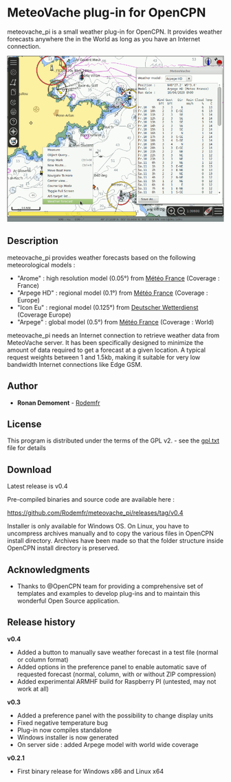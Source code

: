 # MeteoVache plug-in for OpenCPN

meteovache_pi is a small weather plug-in for OpenCPN. It provides weather forecasts anywhere the in the World as long as you have an Internet connection.

![Sample picture](files/meteovache_en_256.png)

## Description

meteovache_pi provides weather forecasts based on the following meteorological models :

- "Arome" : high resolution model (0.05°) from [Météo France](http://www.meteofrance.com) (Coverage : France)
- "Arpege HD" : regional model (0.1°) from [Météo France](http://www.meteofrance.com) (Coverage : Europe)
- "Icon Eu" : regional model (0.125°) from [Deutscher Wetterdienst](https://www.dwd.de/EN) (Coverage Europe)
- "Arpege" : global model (0.5°) from [Météo France](http://www.meteofrance.com) (Coverage : World)

meteovache_pi needs an Internet connection to retrieve weather data from MeteoVache server. It has been specifically designed to minimize the amount of data required to get a forecast at a given location. A typical request weights between 1 and 1.5kb, making it suitable for very low bandwidth Internet connections like Edge GSM.

## Author

* **Ronan Demoment** - [Rodemfr](https://github.com/Rodemfr)

## License

This program is distributed under the terms of the GPL v2. - see the [gpl.txt](cmake/gpl.txt) file for details

## Download

Latest release is v0.4

Pre-compiled binaries and source code are available here :

https://github.com/Rodemfr/meteovache_pi/releases/tag/v0.4

Installer is only available for Windows OS. On Linux, you have to uncompress archives manually and to copy the various files in OpenCPN install directory. Archives have been made so that the folder structure inside OpenCPN install directory is preserved.

## Acknowledgments

* Thanks to @OpenCPN team for providing a comprehensive set of templates and examples to develop plug-ins and to maintain this wonderful Open Source application.

## Release history

**v0.4**
* Added a button to manually save weather forecast in a test file (normal or column format)
* Added options in the preference panel to enable automatic save of requested forecast (normal, column, with or without ZIP compression)
* Added experimental ARMHF build for Raspberry PI (untested, may not work at all)

**v0.3**
* Added a preference panel with the possibility to change display units
* Fixed negative temperature bug
* Plug-in now compiles standalone
* Windows installer is now generated
* On server side : added Arpege model with world wide coverage

**v0.2.1**
* First binary release for Windows x86 and Linux x64

